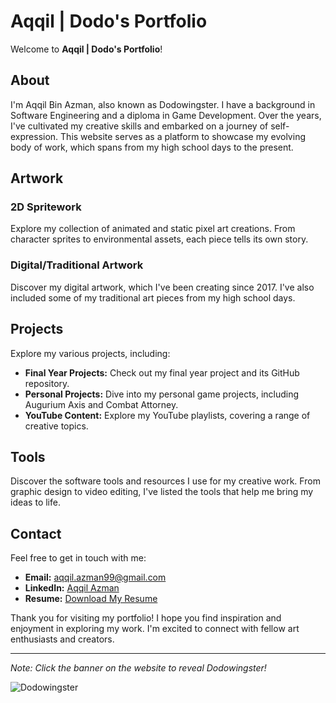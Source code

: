 # Aqqil | Dodo's Portfolio

Welcome to **Aqqil | Dodo's Portfolio**!

## About

I'm Aqqil Bin Azman, also known as Dodowingster. I have a background in Software Engineering and a diploma in Game Development. Over the years, I've cultivated my creative skills and embarked on a journey of self-expression. This website serves as a platform to showcase my evolving body of work, which spans from my high school days to the present.

## Artwork

### 2D Spritework

Explore my collection of animated and static pixel art creations. From character sprites to environmental assets, each piece tells its own story.

### Digital/Traditional Artwork

Discover my digital artwork, which I've been creating since 2017. I've also included some of my traditional art pieces from my high school days.

## Projects

Explore my various projects, including:

- **Final Year Projects:** Check out my final year project and its GitHub repository.
- **Personal Projects:** Dive into my personal game projects, including Augurium Axis and Combat Attorney.
- **YouTube Content:** Explore my YouTube playlists, covering a range of creative topics.

## Tools

Discover the software tools and resources I use for my creative work. From graphic design to video editing, I've listed the tools that help me bring my ideas to life.

## Contact

Feel free to get in touch with me:

- **Email:** [aqqil.azman99@gmail.com](mailto:aqqil.azman99@gmail.com)
- **LinkedIn:** [Aqqil Azman](https://www.linkedin.com/in/aqqilazman/)
- **Resume:** [Download My Resume](Resources/Aqqils_Resume.pdf)

Thank you for visiting my portfolio! I hope you find inspiration and enjoyment in exploring my work. I'm excited to connect with fellow art enthusiasts and creators.

---

*Note: Click the banner on the website to reveal Dodowingster!*

![Dodowingster](https://cdn.discordapp.com/attachments/1153557771434852413/1153699252799819847/image.png)

